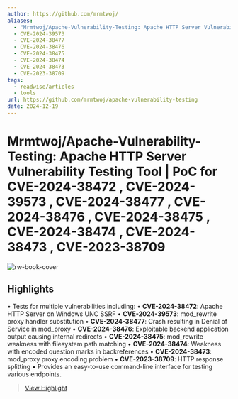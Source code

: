 ```yaml
---
author: https://github.com/mrmtwoj/
aliases:
  - "Mrmtwoj/Apache-Vulnerability-Testing: Apache HTTP Server Vulnerability Testing Tool | PoC for CVE-2024-38472"
  - CVE-2024-39573
  - CVE-2024-38477
  - CVE-2024-38476
  - CVE-2024-38475
  - CVE-2024-38474
  - CVE-2024-38473
  - CVE-2023-38709
tags:
  - readwise/articles
  - tools
url: https://github.com/mrmtwoj/apache-vulnerability-testing
date: 2024-12-19
---
```

# Mrmtwoj/Apache-Vulnerability-Testing: Apache HTTP Server Vulnerability Testing Tool | PoC for CVE-2024-38472 , CVE-2024-39573 , CVE-2024-38477 , CVE-2024-38476 , CVE-2024-38475 , CVE-2024-38474 , CVE-2024-38473 , CVE-2023-38709

![rw-book-cover](https://opengraph.githubassets.com/9567730162d4375d01edc2f00d5374bd52d09610743e10110ddc6cf3bfab6735/mrmtwoj/apache-vulnerability-testing)

## Highlights


• Tests for multiple vulnerabilities including:
 • **CVE-2024-38472**: Apache HTTP Server on Windows UNC SSRF
 • **CVE-2024-39573**: mod_rewrite proxy handler substitution
 • **CVE-2024-38477**: Crash resulting in Denial of Service in mod_proxy
 • **CVE-2024-38476**: Exploitable backend application output causing internal redirects
 • **CVE-2024-38475**: mod_rewrite weakness with filesystem path matching
 • **CVE-2024-38474**: Weakness with encoded question marks in backreferences
 • **CVE-2024-38473**: mod_proxy proxy encoding problem
 • **CVE-2023-38709**: HTTP response splitting
 • Provides an easy-to-use command-line interface for testing various endpoints.
> [View Highlight](https://read.readwise.io/read/01jff7f8w13ka26y4f0a62hmmx)



